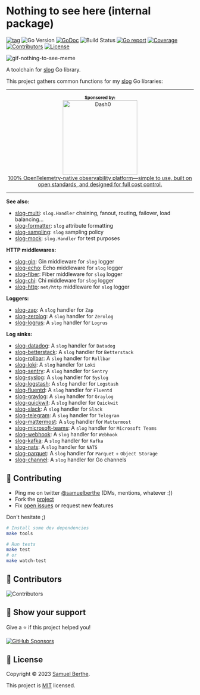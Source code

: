 
# Nothing to see here (internal package)

[![tag](https://img.shields.io/github/tag/samber/slog-common.svg)](https://github.com/samber/slog-common/releases)
![Go Version](https://img.shields.io/badge/Go-%3E%3D%201.21-%23007d9c)
[![GoDoc](https://godoc.org/github.com/samber/slog-common?status.svg)](https://pkg.go.dev/github.com/samber/slog-common)
![Build Status](https://github.com/samber/slog-common/actions/workflows/test.yml/badge.svg)
[![Go report](https://goreportcard.com/badge/github.com/samber/slog-common)](https://goreportcard.com/report/github.com/samber/slog-common)
[![Coverage](https://img.shields.io/codecov/c/github/samber/slog-common)](https://codecov.io/gh/samber/slog-common)
[![Contributors](https://img.shields.io/github/contributors/samber/slog-common)](https://github.com/samber/slog-common/graphs/contributors)
[![License](https://img.shields.io/github/license/samber/slog-common)](./LICENSE)

![gif-nothing-to-see-meme](https://media.giphy.com/media/xUStFKHmuFPYk/giphy.gif)

A toolchain for [slog](https://pkg.go.dev/log/slog) Go library.

This project gathers common functions for my [slog](https://pkg.go.dev/log/slog) Go libraries:

<div align="center">
  <hr>
  <sup><b>Sponsored by:</b></sup>
  <br>
  <a href="https://www.dash0.com">
    <div>
      <img src="https://github.com/user-attachments/assets/b1f2e876-0954-4dc3-824d-935d29ba8f3f" width="200" alt="Dash0">
    </div>
    <div>
      100% OpenTelemetry-native observability platform—simple to use, built on open standards, and designed for full cost control.
    </div>
  </a>
  <hr>
</div>

**See also:**

- [slog-multi](https://github.com/samber/slog-multi): `slog.Handler` chaining, fanout, routing, failover, load balancing...
- [slog-formatter](https://github.com/samber/slog-formatter): `slog` attribute formatting
- [slog-sampling](https://github.com/samber/slog-sampling): `slog` sampling policy
- [slog-mock](https://github.com/samber/slog-mock): `slog.Handler` for test purposes

**HTTP middlewares:**

- [slog-gin](https://github.com/samber/slog-gin): Gin middleware for `slog` logger
- [slog-echo](https://github.com/samber/slog-echo): Echo middleware for `slog` logger
- [slog-fiber](https://github.com/samber/slog-fiber): Fiber middleware for `slog` logger
- [slog-chi](https://github.com/samber/slog-chi): Chi middleware for `slog` logger
- [slog-http](https://github.com/samber/slog-http): `net/http` middleware for `slog` logger

**Loggers:**

- [slog-zap](https://github.com/samber/slog-zap): A `slog` handler for `Zap`
- [slog-zerolog](https://github.com/samber/slog-zerolog): A `slog` handler for `Zerolog`
- [slog-logrus](https://github.com/samber/slog-logrus): A `slog` handler for `Logrus`

**Log sinks:**

- [slog-datadog](https://github.com/samber/slog-datadog): A `slog` handler for `Datadog`
- [slog-betterstack](https://github.com/samber/slog-betterstack): A `slog` handler for `Betterstack`
- [slog-rollbar](https://github.com/samber/slog-rollbar): A `slog` handler for `Rollbar`
- [slog-loki](https://github.com/samber/slog-loki): A `slog` handler for `Loki`
- [slog-sentry](https://github.com/samber/slog-sentry): A `slog` handler for `Sentry`
- [slog-syslog](https://github.com/samber/slog-syslog): A `slog` handler for `Syslog`
- [slog-logstash](https://github.com/samber/slog-logstash): A `slog` handler for `Logstash`
- [slog-fluentd](https://github.com/samber/slog-fluentd): A `slog` handler for `Fluentd`
- [slog-graylog](https://github.com/samber/slog-graylog): A `slog` handler for `Graylog`
- [slog-quickwit](https://github.com/samber/slog-quickwit): A `slog` handler for `Quickwit`
- [slog-slack](https://github.com/samber/slog-slack): A `slog` handler for `Slack`
- [slog-telegram](https://github.com/samber/slog-telegram): A `slog` handler for `Telegram`
- [slog-mattermost](https://github.com/samber/slog-mattermost): A `slog` handler for `Mattermost`
- [slog-microsoft-teams](https://github.com/samber/slog-microsoft-teams): A `slog` handler for `Microsoft Teams`
- [slog-webhook](https://github.com/samber/slog-webhook): A `slog` handler for `Webhook`
- [slog-kafka](https://github.com/samber/slog-kafka): A `slog` handler for `Kafka`
- [slog-nats](https://github.com/samber/slog-nats): A `slog` handler for `NATS`
- [slog-parquet](https://github.com/samber/slog-parquet): A `slog` handler for `Parquet` + `Object Storage`
- [slog-channel](https://github.com/samber/slog-channel): A `slog` handler for Go channels

## 🤝 Contributing

- Ping me on twitter [@samuelberthe](https://twitter.com/samuelberthe) (DMs, mentions, whatever :))
- Fork the [project](https://github.com/samber/slog-common)
- Fix [open issues](https://github.com/samber/slog-common/issues) or request new features

Don't hesitate ;)

```bash
# Install some dev dependencies
make tools

# Run tests
make test
# or
make watch-test
```

## 👤 Contributors

![Contributors](https://contrib.rocks/image?repo=samber/slog-common)

## 💫 Show your support

Give a ⭐️ if this project helped you!

[![GitHub Sponsors](https://img.shields.io/github/sponsors/samber?style=for-the-badge)](https://github.com/sponsors/samber)

## 📝 License

Copyright © 2023 [Samuel Berthe](https://github.com/samber).

This project is [MIT](./LICENSE) licensed.
